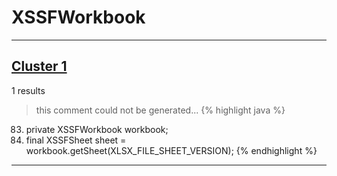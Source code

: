 # XSSFWorkbook

***

## [Cluster 1](./1)
1 results
> this comment could not be generated...
{% highlight java %}
83. private XSSFWorkbook workbook;
390.   final XSSFSheet sheet = workbook.getSheet(XLSX_FILE_SHEET_VERSION);
{% endhighlight %}

***

